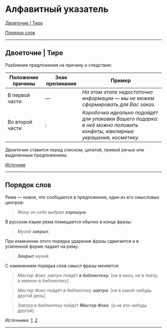 # Алфавитный указатель

[Двоеточие \| Тире](#двоеточие--тире)

[Порядок слов](#порядок-слов)

***

## Двоеточие \| Тире

Разбиение предложения на причину и следствие:

| Положение причины | Знак препинания | Пример |
|-------------------|-----------------|--------|
| В первой части    | &mdash;         | *На этом этапе недостаточно информации &mdash; мы не можем сформировать для Вас заказ.* |
| Во второй части   | \:              | *Коробочка идеально подойдёт для упаковки Вашего подарка: в неё можно положить конфеты, ювелирные украшения, косметику.* |

Двоеточие ставится перед списком, цитатой, прямой речью или выделенным предложением.

[*Источник*](https://vc.ru/u/1948450-anitya-pro-obrazovanie/741044-raznica-tire-i-dvoetochiya)

***

## Порядок слов
Рема &mdash; новое, что сообщается в предложении, один из его смысловых центров:

> *Жену он себе выбрал **хорошую**.*

В русском языке рема помещается обычно в конце фразы:

> *Музей **закрыт**.*

При изменении этого порядка ударение фразы сдвигается и в усиленной форме падает на рему: 

> ***Закрыт** музей.*

С изменением порядка слов смысл фразы меняется:

> *Мистер Фокс завтра пойдёт **в библиотеку**.* \[не в кино, не в театр, а именно в библиотеку\]

> *Мистер Фокс пойдёт в библиотеку **завтра**.* \[не в какой-нибудь другой день\]

> *Завтра в библиотеку пойдёт **Мистер Фокс**.* \[а не кто-нибудь другой\]

*Источники: [1](https://www.booksite.ru/fulltext/1/001/008/096/422.htm),
[2](https://foxford.ru/wiki/russkiy-yazyk/poryadok-slov-v-predlozhenii)*

***
